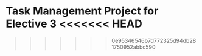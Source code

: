 Task Management Project for Elective 3
<<<<<<< HEAD
=======

>>>>>>> 0e95346546b7d772325d94db281750952abbc590

